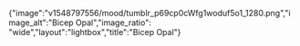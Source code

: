 {"image":"v1548797556/mood/tumblr_p69cp0cWfg1woduf5o1_1280.png","image_alt":"Bicep Opal","image_ratio": "wide","layout":"lightbox","title":"Bicep Opal"}